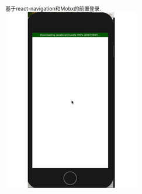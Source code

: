 基于react-navigation和Mobx的前置登录.
![image](https://github.com/pheromone/lead_the_login/blob/master/lead_the_login_result.gif) 

